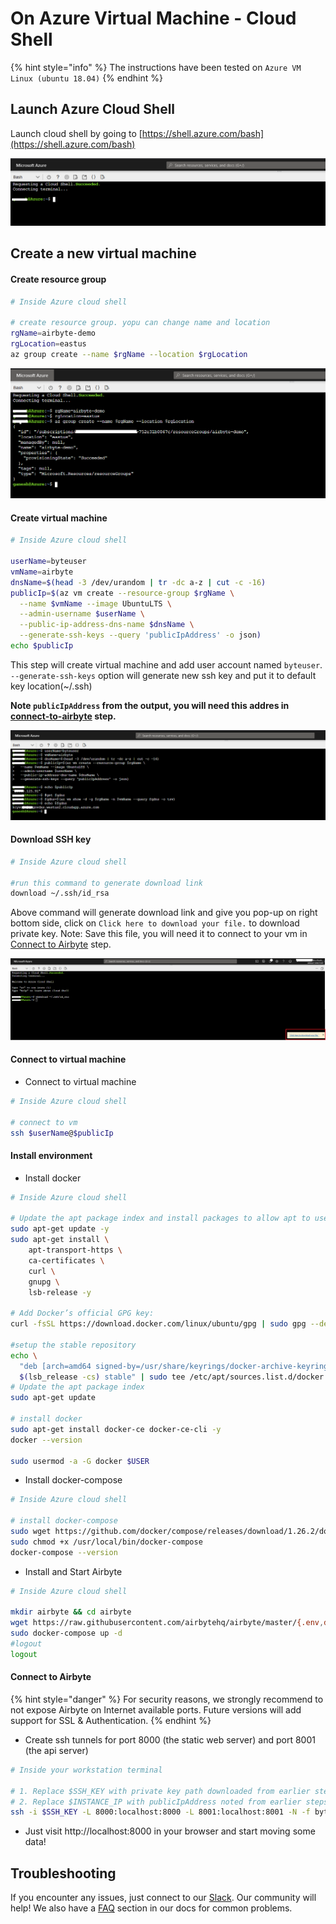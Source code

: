 # On Azure Virtual Machine - Cloud Shell

{% hint style="info" %}
The instructions have been tested on `Azure VM Linux (ubuntu 18.04)`
{% endhint %}

## Launch Azure Cloud Shell

Launch cloud shell by going to [https://shell.azure.com/bash](https://shell.azure.com/bash)

![](../.gitbook/assets/azure_shell_launch.png)

## Create a new virtual machine

#### Create resource group

```bash
# Inside Azure cloud shell

# create resource group. yopu can change name and location
rgName=airbyte-demo
rgLocation=eastus
az group create --name $rgName --location $rgLocation
```
![](../.gitbook/assets/azure_shell_create_rg.png)

#### Create virtual machine

```bash
# Inside Azure cloud shell

userName=byteuser
vmName=airbyte
dnsName=$(head -3 /dev/urandom | tr -dc a-z | cut -c -16)
publicIp=$(az vm create --resource-group $rgName \
  --name $vmName --image UbuntuLTS \
  --admin-username $userName \
  --public-ip-address-dns-name $dnsName \
  --generate-ssh-keys --query 'publicIpAddress' -o json)
echo $publicIp
```

This step will create virtual machine and add user account named `byteuser`. ``--generate-ssh-keys`` option will generate new ssh key and put it to default key location(~/.ssh)

**Note ``publicIpAddress`` from the output, you will need this addres in [connect-to-airbyte](#connect-to-airbyte) step.**

![](../.gitbook/assets/azure_shell_create_vm.png)

#### Download SSH key

```bash
# Inside Azure cloud shell

#run this command to generate download link
download ~/.ssh/id_rsa
```
Above command will generate download link and give you pop-up on right bottom side, click on `Click here to download your file.` to download private key. 
Note: Save this file, you will need it to connect to your vm in [Connect to Airbyte](#connect-to-airbyte) step.

![](../.gitbook/assets/azure_shell_download_ssh_key.png)

#### Connect to virtual machine

- Connect to virtual machine 

```bash
# Inside Azure cloud shell

# connect to vm 
ssh $userName@$publicIp
```

#### Install environment

- Install docker
  
```bash
# Inside Azure cloud shell

# Update the apt package index and install packages to allow apt to use a repository over HTTPS
sudo apt-get update -y
sudo apt-get install \
    apt-transport-https \
    ca-certificates \
    curl \
    gnupg \
    lsb-release -y

# Add Docker’s official GPG key:
curl -fsSL https://download.docker.com/linux/ubuntu/gpg | sudo gpg --dearmor -o /usr/share/keyrings/docker-archive-keyring.gpg

#setup the stable repository
echo \
  "deb [arch=amd64 signed-by=/usr/share/keyrings/docker-archive-keyring.gpg] https://download.docker.com/linux/ubuntu \
  $(lsb_release -cs) stable" | sudo tee /etc/apt/sources.list.d/docker.list > /dev/null
# Update the apt package index
sudo apt-get update

# install docker
sudo apt-get install docker-ce docker-ce-cli -y
docker --version

sudo usermod -a -G docker $USER
```
- Install docker-compose

```bash
# Inside Azure cloud shell

# install docker-compose
sudo wget https://github.com/docker/compose/releases/download/1.26.2/docker-compose-$(uname -s)-$(uname -m) -O /usr/local/bin/docker-compose
sudo chmod +x /usr/local/bin/docker-compose
docker-compose --version
```

- Install and Start Airbyte

```bash
# Inside Azure cloud shell

mkdir airbyte && cd airbyte
wget https://raw.githubusercontent.com/airbytehq/airbyte/master/{.env,docker-compose.yaml}
sudo docker-compose up -d
#logout
logout
```

#### Connect to Airbyte

{% hint style="danger" %}
For security reasons, we strongly recommend to not expose Airbyte on Internet available ports. Future versions will add support for SSL & Authentication.
{% endhint %}

- Create ssh tunnels for port 8000 (the static web server) and port 8001 (the api server)
```bash
# Inside your workstation terminal

# 1. Replace $SSH_KEY with private key path downloaded from earlier steps
# 2. Replace $INSTANCE_IP with publicIpAddress noted from earlier steps
ssh -i $SSH_KEY -L 8000:localhost:8000 -L 8001:localhost:8001 -N -f byteuser@$INSTANCE_IP
```
- Just visit http://localhost:8000 in your browser and start moving some data!




## Troubleshooting

If you encounter any issues, just connect to our [Slack](https://slack.airbyte.io). Our community will help! We also have a [FAQ](../faq/technical-support.md) section in our docs for common problems.
